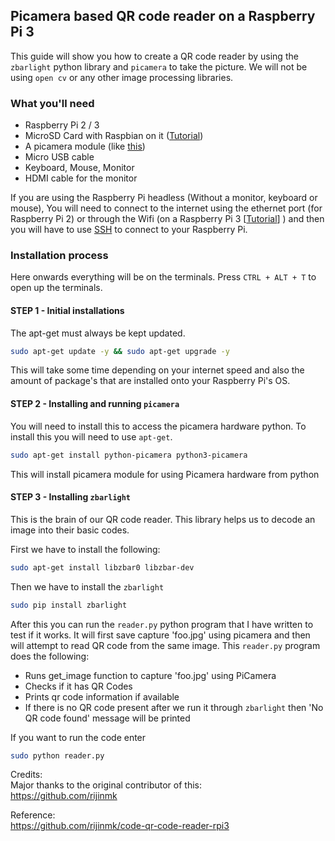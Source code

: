 ## Picamera based QR code reader on a Raspberry Pi 3

This guide will show you how to create a QR code reader by using the `zbarlight` python library and `picamera` to take the picture. We will not be using `open cv` or any other image processing libraries. 

### What you'll need

* Raspberry Pi 2 / 3
* MicroSD Card with Raspbian on it ([Tutorial](https://github.com/rijinmk/guide-to-install-any-os-terminal-rpi3))
* A picamera module (like [this](https://www.raspberrypi.org/products/camera-module-v2/))
* Micro USB cable
* Keyboard, Mouse, Monitor
* HDMI cable for the monitor

If you are using the Raspberry Pi headless (Without a monitor, keyboard or mouse), You will need to connect to the internet using the ethernet port (for Raspberry Pi 2) or through the Wifi (on a Raspberry Pi 3 [[Tutorial](https://github.com/rijinmk/guide-to-wifi-terminal-rpi3)] ) and then you will have to use [SSH](https://github.com/rijinmk/guide-to-ssh-rpi3) to connect to your Raspberry Pi. 

### Installation process 

Here onwards everything will be on the terminals. Press `CTRL + ALT + T` to open up the terminals. 

#### STEP 1 - Initial installations

 The apt-get must always be kept updated. 

```bash 
sudo apt-get update -y && sudo apt-get upgrade -y
```

This will take some time depending on your internet speed and also the amount of package's that are installed onto your Raspberry Pi's OS.

#### STEP 2 - Installing and running `picamera` 

You will need to install this to access the picamera hardware python. To install this you will need to use `apt-get`. 

```bash
sudo apt-get install python-picamera python3-picamera
```

This will install picamera module for using Picamera hardware from python

 

#### STEP 3 - Installing `zbarlight`

This is the brain of our QR code reader. This library helps us to decode an image into their basic codes. 

First we have to install the following: 

```bash
sudo apt-get install libzbar0 libzbar-dev
```

Then we have to install the `zbarlight`

```bash 
sudo pip install zbarlight
```

After this you can run the `reader.py` python program that I have written to test if it works. It will first save capture 'foo.jpg' using picamera and then will attempt to read QR code from the same image.
This `reader.py` program does the following: 

* Runs get_image function to capture 'foo.jpg' using PiCamera
* Checks if it has QR Codes 
* Prints qr code information if available
* If there is no QR code present after we run it through `zbarlight` then 'No QR code found' message will be printed 


If you want to run the code enter

```bash
sudo python reader.py
```

Credits:  
Major thanks to the original contributor of this:  
https://github.com/rijinmk

Reference:  
https://github.com/rijinmk/code-qr-code-reader-rpi3



